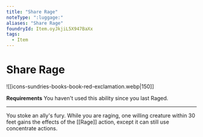```yaml
---
title: "Share Rage"
noteType: ":luggage:"
aliases: "Share Rage"
foundryId: Item.oyJkjiL5X947BaXx
tags:
  - Item
---
```


# Share Rage
![[icons-sundries-books-book-red-exclamation.webp|150]]

**Requirements** You haven't used this ability since you last Raged.

* * *

You stoke an ally's fury. While you are raging, one willing creature within 30 feet gains the effects of the [[Rage]] action, except it can still use concentrate actions.


